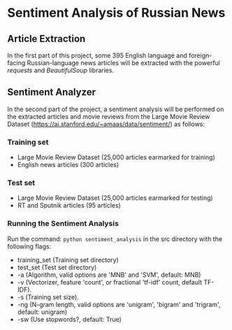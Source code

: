 # Sentiment Analysis of Russian News

## Article Extraction

In the first part of this project, some 395 English language and foreign-facing Russian-language news articles will be extracted with the powerful _requests_ and _BeautifulSoup_ libraries.

## Sentiment Analyzer

In the second part of the project, a sentiment analysis will be performed on the extracted articles and movie reviews from the Large Movie Review Dataset (https://ai.stanford.edu/~amaas/data/sentiment/) as follows:

### Training set

-   Large Movie Review Dataset (25,000 articles earmarked for training)
-   English news articles (300 articles)

### Test set

-   Large Movie Review Dataset (25,000 articles earmarked for testing)
-   RT and Sputnik articles (95 articles)

### Running the Sentiment Analysis

Run the command: `python sentiment_analysis` in the src directory with the following flags:

-   training_set (Training set directory)
-   test_set (Test set directory)
-   -a (Algorithm, valid options are 'MNB' and 'SVM', default: MNB)
-   -v (Vectorizer, feature 'count', or fractional 'tf-idf' count, default TF-IDF).
-   -s (Training set size).
-   -ng (N-gram length, valid options are 'unigram', 'bigram' and 'trigram', default: unigram)
-   -sw (Use stopwords?, default: True)
